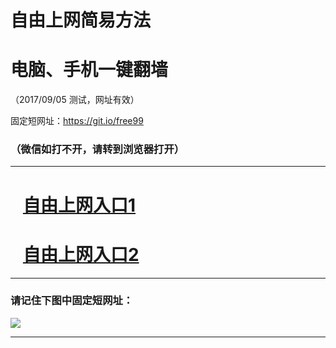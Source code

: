 ﻿# 自由上网简易方法

# 电脑、手机一键翻墙

（2017/09/05 测试，网址有效）

固定短网址：https://git.io/free99

### （微信如打不开，请转到浏览器打开）


***





# &nbsp;&nbsp; <a href="http://ft570311740.fwq-tz1001.xyz/fwqtz01.html?t=090500123789 " target="_blank">自由上网入口1</a>
# &nbsp;&nbsp; <a href="http://ft233009448.fwq-tz1002.xyz/fwqtz02.html?t=09050019798 " target="_blank">自由上网入口2</a>
***

### 请记住下图中固定短网址：

<img src="https://s3-us-west-2.amazonaws.com/fwq-1001/yjfq-20170905okok.png" /> 


***

